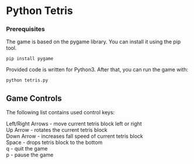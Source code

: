 # Python Tetris

### Prerequisites

The game is based on the pygame library. You can install it using the pip tool.

```
pip install pygame
```

Provided code is written for Python3. After that, you can run the game with:

```
python tetris.py
```

## Game Controls

The following list contains used control keys:

Left/Right Arrows  -  move current tetris block left or right  
Up Arrow  -  rotates the current tetris block  
Down Arrow  -  increases fall speed of current tetris block  
Space  -  drops tetris block to the bottom  
q  -  quit the game  
p  -  pause the game  